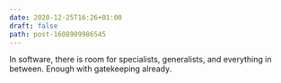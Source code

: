 ```yaml
---
date: 2020-12-25T16:26+01:00
draft: false
path: post-1608909986545
---
```

In software, there is room for specialists, generalists, and everything in between. Enough with gatekeeping already.
